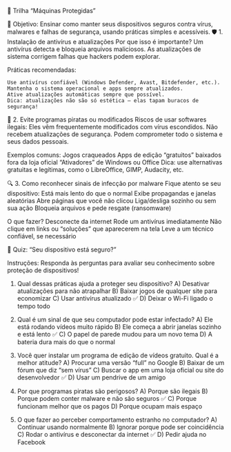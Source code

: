 🐛 Trilha “Máquinas Protegidas”

🎯 Objetivo:
Ensinar como manter seus dispositivos seguros contra vírus, malwares e falhas de segurança, usando práticas simples e acessíveis.
🛡️ 1. Instalação de antivírus e atualizações
Por que isso é importante?
    Um antivírus detecta e bloqueia arquivos maliciosos.
    As atualizações de sistema corrigem falhas que hackers podem explorar.

Práticas recomendadas:

    Use antivírus confiável (Windows Defender, Avast, Bitdefender, etc.).
    Mantenha o sistema operacional e apps sempre atualizados.
    Ative atualizações automáticas sempre que possível.
    Dica: atualizações não são só estética — elas tapam buracos de segurança!

🚫 2. Evite programas piratas ou modificados
Riscos de usar softwares ilegais:
    Eles vêm frequentemente modificados com vírus escondidos.
    Não recebem atualizações de segurança.
    Podem comprometer todo o sistema e seus dados pessoais.

Exemplos comuns:
    Jogos craqueados
    Apps de edição “gratuitos” baixados fora da loja oficial
    “Ativadores” de Windows ou Office
    Dica: use alternativas gratuitas e legítimas, como o LibreOffice, GIMP, Audacity, etc.

🔍 3. Como reconhecer sinais de infecção por malware
Fique atento se seu dispositivo:
    Está mais lento do que o normal
    Exibe propagandas e janelas aleatórias
    Abre páginas que você não clicou
    Liga/desliga sozinho ou sem sua ação
    Bloqueia arquivos e pede resgate (ransomware)

O que fazer?
    Desconecte da internet
    Rode um antivírus imediatamente
    Não clique em links ou “soluções” que aparecerem na tela
    Leve a um técnico confiável, se necessário

🧠 Quiz: “Seu dispositivo está seguro?”

Instruções:
Responda às perguntas para avaliar seu conhecimento sobre proteção de dispositivos!

1. Qual dessas práticas ajuda a proteger seu dispositivo?
A) Desativar atualizações para não atrapalhar
B) Baixar jogos de qualquer site para economizar
C) Usar antivírus atualizado ✅
D) Deixar o Wi-Fi ligado o tempo todo

2. Qual é um sinal de que seu computador pode estar infectado?
A) Ele está rodando vídeos muito rápido
B) Ele começa a abrir janelas sozinho e está lento ✅
C) O papel de parede mudou para um novo tema
D) A bateria dura mais do que o normal

3. Você quer instalar um programa de edição de vídeos gratuito. Qual é a melhor atitude?
A) Procurar uma versão “full” no Google
B) Baixar de um fórum que diz “sem vírus”
C) Buscar o app em uma loja oficial ou site do desenvolvedor ✅
D) Usar um pendrive de um amigo

4. Por que programas piratas são perigosos?
A) Porque são ilegais
B) Porque podem conter malware e não são seguros ✅
C) Porque funcionam melhor que os pagos
D) Porque ocupam mais espaço

5. O que fazer ao perceber comportamento estranho no computador?
A) Continuar usando normalmente
B) Ignorar porque pode ser coincidência
C) Rodar o antivírus e desconectar da internet ✅
D) Pedir ajuda no Facebook